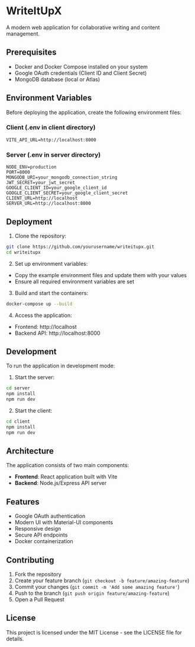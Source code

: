 # WriteItUpX

A modern web application for collaborative writing and content management.

## Prerequisites

- Docker and Docker Compose installed on your system
- Google OAuth credentials (Client ID and Client Secret)
- MongoDB database (local or Atlas)

## Environment Variables

Before deploying the application, create the following environment files:

### Client (.env in client directory)
```
VITE_API_URL=http://localhost:8000
```

### Server (.env in server directory)
```
NODE_ENV=production
PORT=8000
MONGODB_URI=your_mongodb_connection_string
JWT_SECRET=your_jwt_secret
GOOGLE_CLIENT_ID=your_google_client_id
GOOGLE_CLIENT_SECRET=your_google_client_secret
CLIENT_URL=http://localhost
SERVER_URL=http://localhost:8000
```

## Deployment

1. Clone the repository:
```bash
git clone https://github.com/yourusername/writeitupx.git
cd writeitupx
```

2. Set up environment variables:
- Copy the example environment files and update them with your values
- Ensure all required environment variables are set

3. Build and start the containers:
```bash
docker-compose up --build
```

4. Access the application:
- Frontend: http://localhost
- Backend API: http://localhost:8000

## Development

To run the application in development mode:

1. Start the server:
```bash
cd server
npm install
npm run dev
```

2. Start the client:
```bash
cd client
npm install
npm run dev
```

## Architecture

The application consists of two main components:

- **Frontend**: React application built with Vite
- **Backend**: Node.js/Express API server

## Features

- Google OAuth authentication
- Modern UI with Material-UI components
- Responsive design
- Secure API endpoints
- Docker containerization

## Contributing

1. Fork the repository
2. Create your feature branch (`git checkout -b feature/amazing-feature`)
3. Commit your changes (`git commit -m 'Add some amazing feature'`)
4. Push to the branch (`git push origin feature/amazing-feature`)
5. Open a Pull Request

## License

This project is licensed under the MIT License - see the LICENSE file for details.
